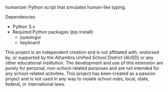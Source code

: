 humanizer
Python script that simulates human-like typing. 

Dependencies
   - Python 3.x
   - Required Python packages (pip install):
     - pyautogui
     - keyboard
   
This project is an independent creation and is not affiliated with, endorsed by, or supported by the Alhambra Unified School District (AUSD) or any other educational institution. The development and use of this extension are purely for personal, non-school-related purposes and are not intended for any school-related activities. This project has been created as a passion project and is not used in any way to violate school rules, local, state, federal, or international laws.

